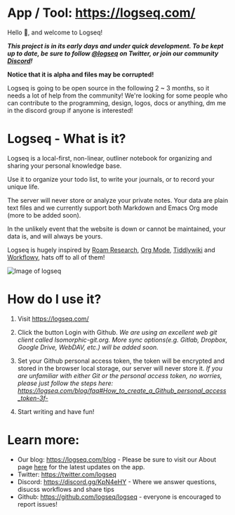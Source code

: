 # App / Tool: https://logseq.com/


Hello 👋, and welcome to Logseq!

***This project is in its early days and under quick development. To be kept up to date, be sure to follow [@logseq](https://twitter.com/logseq) on Twitter, or join  our community [Discord](https://discord.gg/AxbyKJ)!***

**Notice that it is alpha and files may be corrupted!**

Logseq is going to be open source in the following 2 ~ 3 months, so it needs a lot of help from the community! We're looking for some people who can contribute to the programming, design, logos, docs or anything, dm me in the discord group if anyone is interested!

# Logseq - What is it?

Logseq is a local-first, non-linear, outliner notebook for organizing and sharing your personal knowledge base.

Use it to organize your todo list, to write your journals, or to record your unique life.

The server will never store or analyze your private notes. Your data are plain text files and we currently support both Markdown and Emacs Org mode (more to be added soon). 

In the unlikely event that the  website is down or cannot be maintained, your data is, and will always be yours.

Logseq is hugely inspired by [Roam Research](https://roamresearch.com/), [Org Mode](https://orgmode.org/), [Tiddlywiki](https://tiddlywiki.com/) and [Workflowy](https://workflowy.com/), hats off to all of them!


![Image of logseq](https://cdn.logseq.com/%2F8b9a461d-437e-4ca5-a2da-18b51077b5142020_07_25_Screenshot%202020-07-25%2013-29-49%20%2B0800.png?Expires=4749255017&Signature=Qbx6jkgAytqm6nLxVXQQW1igfcf~umV1OcG6jXUt09TOVhgXyA2Z5jHJ3AGJASNcphs31pZf4CjFQ5mRCyVKw6N8wb8Nn-MxuTJl0iI8o-jLIAIs9q1v-2cusCvuFfXH7bq6ir8Lpf0KYAprzuZ00FENin3dn6RBW35ENQwUioEr5Ghl7YOCr8bKew3jPV~OyL67MttT3wJig1j3IC8lxDDT8Ov5IMG2GWcHERSy00F3mp3tJtzGE17-OUILdeuTFz6d-NDFAmzB8BebiurYz0Bxa4tkcdLUpD5ToFHU08jKzZExoEUY8tvaZ1-t7djmo3d~BAXDtlEhC2L1YC2aVQ__&Key-Pair-Id=APKAJE5CCD6X7MP6PTEA)

# How do I use it?

1. Visit https://logseq.com/

2. Click the button Login with Github. *We are using an excellent web git client called Isomorphic-git.org. More sync  options(e.g. Gitlab, Dropbox, Google Drive, WebDAV, etc.) will be added soon.*

3. Set your Github personal access token, the token will be encrypted and stored in the browser local storage, our server will never store it. *If you are unfamiliar with either Git or the personal access token, no worries, please just follow the steps here: https://logseq.com/blog/faq#How_to_create_a_Github_personal_access_token-3f-*

3. Start writing and have fun!

# Learn more:
- Our blog: https://logseq.com/blog - Please be sure to visit our About page [here](https://logseq.com/blog/about) for the latest updates on the app.
- Twitter: https://twitter.com/logseq
- Discord: https://discord.gg/KpN4eHY - Where we answer questions, disucss workflows and share tips
- Github: https://github.com/logseq/logseq - everyone is encouraged to report issues!

